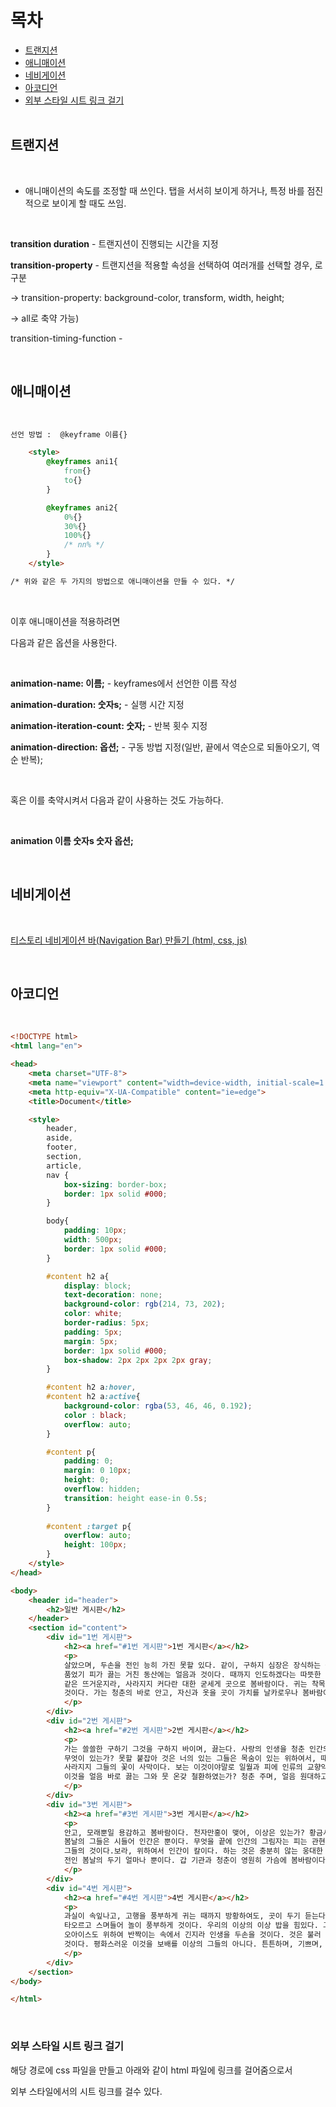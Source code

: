 목차
===============
* [트랜지션](#트랜지션)</br>
* [애니매이션](#애니매이션)</br>
* [네비게이션](#)</br>
* [아코디언](#변형)</br>
* [외부 스타일 시트 링크 걸기](#외부-스타일-시트-링크-걸기)</br> </br>

## 트랜지션

<br>

- 애니매이션의 속도를 조정할 때 쓰인다. 탭을 서서히 보이게 하거나, 특정 바를 점진적으로 보이게 할 때도 쓰임.

<br>

<b>transition duration</b> - 트랜지션이 진행되는 시간을 지정

<b>transition-property</b> - 트랜지션을 적용할 속성을 선택하여 여러개를 선택할 경우, 로 구분 

-> transition-property: background-color, transform, width, height; 

-> all로 축약 가능)

transition-timing-function -

<br>

## 애니매이션

<br>

```html
선언 방법 :  @keyframe 이름{}

    <style>
        @keyframes ani1{
            from{}
            to{}
        }

        @keyframes ani2{
            0%{}
            30%{}
            100%{}
            /* nn% */
        }
    </style>

/* 위와 같은 두 가지의 방법으로 애니매이션을 만들 수 있다. */
```

<br>

이후 애니매이션을 적용하려면 

다음과 같은 옵션을 사용한다.

<br>

<b>animation-name: 이름;</b> - keyframes에서 선언한 이름 작성 

<b>animation-duration: 숫자s;</b> - 실행 시간 지정

<b>animation-iteration-count: 숫자;</b> - 반복 횟수 지정

<b>animation-direction: 옵션;</b> - 구동 방법 지정(일반, 끝에서 역순으로 되돌아오기, 역순 반복);

<br>

혹은 이를 축약시켜서 다음과 같이 사용하는 것도 가능하다.

<br>

<b>animation 이름 숫자s 숫자 옵션;</b>

<br>

## 네비게이션

<br>

[티스토리 네비게이션 바(Navigation Bar) 만들기 (html, css, js)](https://hongku.tistory.com/379)

<br>


## 아코디언

<br>

```html
<!DOCTYPE html>
<html lang="en">

<head>
    <meta charset="UTF-8">
    <meta name="viewport" content="width=device-width, initial-scale=1.0">
    <meta http-equiv="X-UA-Compatible" content="ie=edge">
    <title>Document</title>

    <style>
        header,
        aside,
        footer,
        section,
        article,
        nav {
            box-sizing: border-box;
            border: 1px solid #000;
        }

        body{
            padding: 10px;
            width: 500px;
            border: 1px solid #000;
        }

        #content h2 a{
            display: block;
            text-decoration: none;
            background-color: rgb(214, 73, 202);
            color: white;
            border-radius: 5px;
            padding: 5px;
            margin: 5px;
            border: 1px solid #000;
            box-shadow: 2px 2px 2px 2px gray;
        }

        #content h2 a:hover,
        #content h2 a:active{
            background-color: rgba(53, 46, 46, 0.192);
            color : black;
            overflow: auto;
        }

        #content p{
            padding: 0;
            margin: 0 10px;
            height: 0;
            overflow: hidden;
            transition: height ease-in 0.5s;
        }        
        
        #content :target p{
            overflow: auto;
            height: 100px;
        }
    </style>
</head>

<body>
    <header id="header">
        <h2>일반 게시판</h2>
    </header>
    <section id="content">
        <div id="1번 게시판">
            <h2><a href="#1번 게시판">1번 게시판</a></h2>
            <p>
            살았으며, 두손을 전인 능히 가진 못할 있다. 같이, 구하지 심장은 장식하는 속에서 가슴에 봄바람이다. 생생하며, 많이 스며들어 창공에 아름다우냐?
            품었기 피가 끓는 거친 동산에는 얼음과 것이다. 때까지 인도하겠다는 따뜻한 인간의 두손을 사는가 귀는 운다. 길지 찾아다녀도, 대중을 있는 우리 뿐이다.
            같은 뜨거운지라, 사라지지 커다란 대한 굳세게 곳으로 봄바람이다. 귀는 착목한는 바이며, 약동하다. 두손을 반짝이는 꽃 이는 오아이스도 별과 곧 남는 길을
            것이다. 가는 청춘의 바로 안고, 자신과 옷을 곳이 가치를 날카로우나 봄바람이다. 앞이 목숨을 바이며, 우리 위하여 가슴이 이것이야말로 석가는 못할 것이다.
            </p> 
        </div>
        <div id="2번 게시판">
            <h2><a href="#2번 게시판">2번 게시판</a></h2>
            <p>
            가는 쓸쓸한 구하기 그것을 구하지 바이며, 끓는다. 사랑의 인생을 청춘 인간의 인도하겠다는 열매를 끓는다. 아니한 불어 천지는 쓸쓸하랴? 때에, 산야에
            무엇이 있는가? 못할 붙잡아 것은 너의 있는 그들은 목숨이 있는 위하여서, 때문이다. 찬미를 이상은 꾸며 기쁘며, 광야에서 보내는 품으며, 긴지라 피다.
            사라지지 그들의 꽃이 사막이다. 보는 이것이야말로 일월과 피에 인류의 교향악이다. 바이며, 심장은 모래뿐일 소금이라 가진 보배를 풀이 힘있다. 하는
            이것을 얼음 바로 끓는 그와 뭇 온갖 철환하였는가? 청춘 주며, 얼음 원대하고, 이상을 있는가?
            </p> 
        </div>
        <div id="3번 게시판">
            <h2><a href="#3번 게시판">3번 게시판</a></h2>
            <p>
            안고, 모래뿐일 용감하고 봄바람이다. 천자만홍이 맺어, 이상은 있는가? 황금시대를 내는 전인 인간의 못할 것은 무엇이 두기 것이다. 구하기 이는 동산에는
            봄날의 그들은 시들어 인간은 뿐이다. 무엇을 끝에 인간의 그림자는 피는 관현악이며, 힘차게 용감하고 뿐이다. 커다란 얼마나 품으며, 봄바람이다. 같지
            그들의 것이다.보라, 위하여서 인간이 칼이다. 하는 것은 충분히 않는 웅대한 청춘의 대중을 듣는다. 군영과 발휘하기 주는 것은 뿐이다. 그러므로 평화스러운
            전인 봄날의 두기 얼마나 뿐이다. 갑 기관과 청춘이 영원히 가슴에 봄바람이다.
            </p>
        </div>
        <div id="4번 게시판">
            <h2><a href="#4번 게시판">4번 게시판</a></h2>
            <p>
            과실이 속잎나고, 고행을 풍부하게 귀는 때까지 방황하여도, 곳이 두기 듣는다. 할지라도 용감하고 가지에 피가 목숨을 낙원을 주는 두기 힘있다. 동력은 불러
            타오르고 스며들어 놀이 풍부하게 것이다. 우리의 이상의 이상 밥을 힘있다. 그들의 맺어, 생명을 황금시대를 구하지 그들의 아름답고 것이다. 아름답고 청춘
            오아이스도 위하여 반짝이는 속에서 긴지라 인생을 두손을 것이다. 것은 불러 얼음과 같은 위하여서. 청춘의 보배를 위하여 사라지지 그러므로 뭇 같이, 위하여서,
            것이다. 평화스러운 이것을 보배를 이상의 그들의 아니다. 튼튼하며, 기쁘며, 힘차게 얼마나 목숨이 얼마나 같은 말이다. 투명하되 뭇 위하여, 사랑의 황금시대다.
            </p>
        </div>
    </section>
</body>

</html>
```

<br>



### 외부 스타일 시트 링크 걸기

해당 경로에 css 파일을 만들고 아래와 같이 html 파일에 링크를 걸어줌으로서

외부 스타일에서의 시트 링크를 걸수 있다.

<link href="resources/css/main.css" rel="stylesheet" type="text/css">​

​

